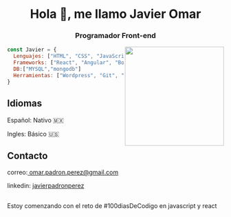 <style>
  img{
    
  }
</style>

<h1 align="center">Hola 👋, me llamo Javier Omar</h1>
<h3 align="center">Programador Front-end</h3> 
<img align='right'; src="https://github.com/OmarPadronPerez/OmarPadronPerez/assets/87333744/f03df1b0-22b3-43b5-b72c-5f07884b0f20" width="230">

```javascript
const Javier = {
  Lenguajes: ["HTML", "CSS", "JavaScript", "Typescript", "Python", "Java","PHP"],
  Frameworks: ["React", "Angular", "Bootstrap"],
  DB:["MYSQL","mongodb"]
  Herramientas: ["Wordpress", "Git", "Docker"]
}
```
<h2>Idiomas</h2> 
Español: Nativo 🇲🇽 
  
Ingles: Básico 🇺🇸 

<h2>Contacto</h2> 
correo:<a target="_blank" href="mailto:omar.padron.perez@gmail.com"> omar.padron.perez@gmail.com</a>

linkedin: <a target="_blank" href="https://www.linkedin.com/in/javierpadronperez/"> javierpadronperez</a>

<h2></h2> 
 Estoy comenzando con el reto de #100diasDeCodigo en javascript y react
